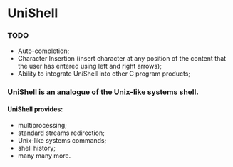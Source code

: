 # UniShell
### TODO
* Auto-completion;
* Character Insertion (insert character at any position of the content that the user has entered using left and right arrows);
* Ability to integrate UniShell into other C program products;

### UniShell is an analogue of the Unix-like systems shell.
#### UniShell provides:
* multiprocessing;
* standard streams redirection;
* Unix-like systems commands;
* shell history;
* many many more.
